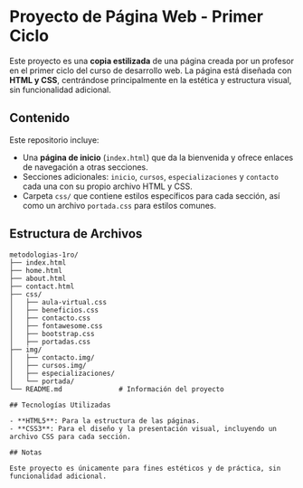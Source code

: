 # Proyecto de Página Web - Primer Ciclo

Este proyecto es una **copia estilizada** de una página creada por un profesor en el primer ciclo del curso de desarrollo web. La página está diseñada con **HTML y CSS**, centrándose principalmente en la estética y estructura visual, sin funcionalidad adicional.

## Contenido

Este repositorio incluye:
- Una **página de inicio** (`index.html`) que da la bienvenida y ofrece enlaces de navegación a otras secciones.
- Secciones adicionales: `inicio`, `cursos`, `especializaciones` y `contacto` cada una con su propio archivo HTML y CSS.
- Carpeta `css/` que contiene estilos específicos para cada sección, así como un archivo `portada.css` para estilos comunes.

## Estructura de Archivos

```plaintext
metodologias-1ro/
├── index.html 
├── home.html    
├── about.html  
├── contact.html           
├── css/
│   ├── aula-virtual.css           
│   ├── beneficios.css          
│   ├── contacto.css
│   ├── fontawesome.css
│   ├── bootstrap.css
│   ├── portadas.css
├── img/
│   ├── contacto.img/
│   ├── cursos.img/
│   ├── especializaciones/
│   └── portada/        
└── README.md              # Información del proyecto

## Tecnologías Utilizadas

- **HTML5**: Para la estructura de las páginas.
- **CSS3**: Para el diseño y la presentación visual, incluyendo un archivo CSS para cada sección.

## Notas

Este proyecto es únicamente para fines estéticos y de práctica, sin funcionalidad adicional.


